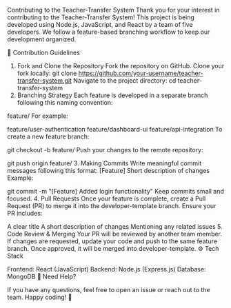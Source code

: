 Contributing to the Teacher-Transfer System
Thank you for your interest in contributing to the Teacher-Transfer System! This project is being developed using Node.js, JavaScript, and React by a team of five developers. We follow a feature-based branching workflow to keep our development organized.

📌 Contribution Guidelines

1. Fork and Clone the Repository
Fork the repository on GitHub.
Clone your fork locally:
git clone https://github.com/your-username/teacher-transfer-system.git
Navigate to the project directory:
cd teacher-transfer-system
2. Branching Strategy
Each feature is developed in a separate branch following this naming convention:

feature/<feature-name>
For example:

feature/user-authentication
feature/dashboard-ui
feature/api-integration
To create a new feature branch:

git checkout -b feature/<feature-name>
Push your changes to the remote repository:

git push origin feature/<feature-name>
3. Making Commits
Write meaningful commit messages following this format:
[Feature] Short description of changes
Example:

git commit -m "[Feature] Added login functionality"
Keep commits small and focused.
4. Pull Requests
Once your feature is complete, create a Pull Request (PR) to merge it into the developer-template branch.
Ensure your PR includes:

A clear title
A short description of changes
Mentioning any related issues
5. Code Review & Merging
Your PR will be reviewed by another team member.
If changes are requested, update your code and push to the same feature branch.
Once approved, it will be merged into developer-template.
⚙️ Tech Stack

Frontend: React (JavaScript)
Backend: Node.js (Express.js)
Database: MongoDB
📢 Need Help?

If you have any questions, feel free to open an issue or reach out to the team. Happy coding! 🚀

